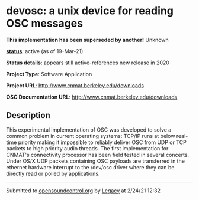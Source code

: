 # devosc: a unix device for reading OSC messages

**This implementation has been superseded by another!**
Unknown

**[status](https://ccrma.stanford.edu/~matt/OSC/implementation-status.html)**: active (as of 19-Mar-21)

**Status details**: 
appears still active-references new release in 2020

**Project Type**: Software Application

**Project URL**: <http://www.cnmat.berkeley.edu/downloads>

**OSC Documentation URL**: <http://www.cnmat.berkeley.edu/downloads>

## Description

This experimental implementation of OSC was developed to solve a common problem in current operating systems: TCP/IP runs at below real-time priority making it impossible to reliably deliver OSC from UDP or TCP packets to high priority audio threads. The first implementation for CNMAT's connectivity processor has been field tested in several concerts. Under OS/X UDP packets containing OSC payloads are transferred in the ethernet hardware interrupt to the /dev/osc driver where they can be directly read or polled by applications.

---
Submitted to [opensoundcontrol.org](https://opensoundcontrol.org) by [Legacy](https://web.archive.org) at 2/24/21 12:32
